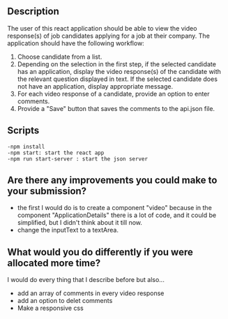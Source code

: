 ## Description

The user of this react application should be able to view the video response(s) of job candidates applying for a job at their company. The application should have the following workflow:

1. Choose candidate from a list.
2. Depending on the selection in the first step, if the selected candidate has an application, display the video response(s) of the candidate with the relevant question displayed in text. If the selected candidate does not have an application, display appropriate message.
3. For each video response of a candidate, provide an option to enter comments.
4. Provide a "Save" button that saves the comments to the api.json file.


## Scripts
    -npm install
    -npm start: start the react app
    -npm run start-server : start the json server 

## Are there any improvements you could make to your submission?
- the first I would do is to create a component "video" because in the component "ApplicationDetails" there is a lot of code, and it could be simplified, but I didn't think about it till now.
- change the inputText to a textArea. 

## What would you do differently if you were allocated more time?

I would do every thing that I describe before but also...
- add an array of comments in every video response
- add an option to delet comments
- Make a responsive css


